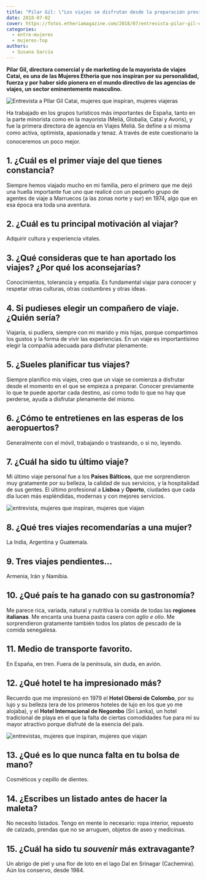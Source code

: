 ```yaml
---
title: "Pilar Gil: \"Los viajes se disfrutan desde la preparación previa\""
date: 2018-07-02
cover: https://fotos.etheriamagazine.com/2018/07/entrevista-pilar-gil-oporto.jpg
categories: 
  - entre-mujeres
  - mujeres-top
authors: 
  - Susana García
---
```


**Pilar Gil, directora comercial y de marketing de la mayorista de viajes Catai, es una 
de las Mujeres Etheria que nos inspiran por su personalidad, fuerza y por haber sido 
pionera en el mundo directivo de las agencias de viajes, un sector eminentemente 
masculino.** 

![Entrevista a PIlar Gil Catai, mujeres que inspiran, mujeres viajeras](https://fotos.etheriamagazine.com/2018/06/entrevista-pilar-gil-e1552903445648.jpg "Pilar Gil.")

Ha trabajado en los grupos turí­sticos más importantes de España, tanto en la parte 
minorista como en la mayorista (Meliá, Globalia, Catai y Avoris), y fue la primera 
directora de agencia en Viajes Meliá. Se define a sí misma como activa, optimista, 
apasionada y tenaz. A través de este cuestionario la conoceremos un poco mejor. 

## 1\. ¿Cuál es el primer viaje del que tienes constancia?

Siempre hemos viajado mucho en mi familia, pero el primero que me dejó una huella 
importante fue uno que realicé con un pequeño grupo de agentes de viaje a Marruecos (a 
las zonas norte y sur) en 1974, algo que en esa época era toda una aventura. 

## 2\. ¿Cuál es tu principal motivación al viajar?

Adquirir cultura y experiencia vitales. 

## 3\. ¿Qué consideras que te han aportado los viajes? ¿Por qué los aconsejarías?

Conocimientos, tolerancia y empatía. Es fundamental viajar para conocer y respetar otras 
culturas, otras costumbres y otras ideas. 

## 4\. Si pudieses elegir un compañero de viaje. ¿Quién sería?

Viajaría, si pudiera, siempre con mi marido y mis hijas, porque compartimos los gustos y 
la forma de vivir las experiencias. En un viaje es importantísimo elegir la compañía 
adecuada para disfrutar plenamente. 

## 5\. ¿Sueles planificar tus viajes?

Siempre planifico mis viajes, creo que un viaje se comienza a disfrutar desde el momento 
en el que se empieza a preparar. Conocer previamente lo que te puede aportar cada 
destino, así como todo lo que no hay que perderse, ayuda a disfrutar plenamente del 
mismo. 

## 6\. ¿Cómo te entretienes en las esperas de los aeropuertos?

Generalmente con el móvil, trabajando o trasteando, o si no, leyendo. 

## 7\. ¿Cuál ha sido tu último viaje?

Mi último viaje personal fue a los **Países Bálticos**, que me sorprendieron muy 
gratamente por su belleza, la calidad de sus servicios, y la hospitalidad de sus gentes. 
El último profesional a **Lisboa** y **Oporto**, ciudades que cada día lucen más 
espléndidas, modernas y con mejores servicios. 

![entrevista, mujeres que inspiran, mujeres que viajan](https://fotos.etheriamagazine.com/2018/06/entrevista-pilar-gil-2-e1552903496382.jpg "Pilar Gil con Passau al fondo.")

## 8\. ¿Qué tres viajes recomendarías a una mujer?

La India, Argentina y Guatemala. 

## 9\. Tres viajes pendientes…

Armenia, Irán y Namibia. 

## 10\. ¿Qué país te ha ganado con su gastronomía?

Me parece rica, variada, natural y nutritiva la comida de todas las **regiones 
italianas**. Me encanta una buena pasta casera con _aglio e olio_. Me sorprendieron 
gratamente también todos los platos de pescado de la comida senegalesa. 

## 11\. Medio de transporte favorito.

En España, en tren. Fuera de la península, sin duda, en avión. 

## 12\. ¿Qué hotel te ha impresionado más?

Recuerdo que me impresionó en 1979 el **Hotel Oberoi de Colombo**, por su lujo y su 
belleza (era de los primeros hoteles de lujo en los que yo me alojaba), y el **Hotel 
Internacional de Negombo** (Sri Lanka), un hotel tradicional de playa en el que la falta 
de ciertas comodidades fue para mí su mayor atractivo porque disfruté de la esencia del 
país. 

![entrevistas, mujeres que inspiran, mujeres que viajan](https://fotos.etheriamagazine.com/2018/06/entrevista-pilar-gil-lanzarote-e1552903555593.jpg "Pilar Gil en Lanzarote.")

## 13\. ¿Qué es lo que nunca falta en tu bolsa de mano?

Cosméticos y cepillo de dientes. 

## 14\. ¿Escribes un listado antes de hacer la maleta?

No necesito listados. Tengo en mente lo necesario: ropa interior, repuesto de calzado, 
prendas que no se arruguen, objetos de aseo y medicinas. 

## 15\. ¿Cuál ha sido tu _souvenir_ más extravagante?

Un abrigo de piel y una flor de loto en el lago Dal en Srinagar (Cachemira). Aún los 
conservo, desde 1984.

